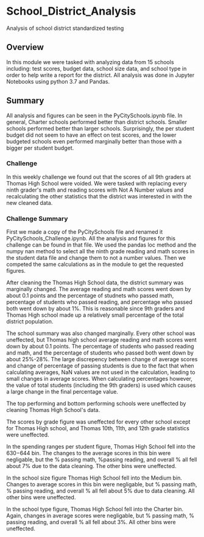 # School_District_Analysis
Analysis of school district standardized testing

## Overview
In this module we were tasked with analyzing data from 15 schools including: test scores, budget data, school size data, and school type in order to help write a report for the district. All analysis was done in Jupyter Notebooks using python 3.7 and Pandas.

## Summary
All analysis and figures can be seen in the PyCitySchools.ipynb file. In general, Charter schools performed better than district schools. Smaller schools performed better than larger schools. Surprisingly, the per student budget did not seem to have an effect on test scores, and the lower budgeted schools even performed marginally better than those with a bigger per student budget. 

### Challenge
In this weekly challenge we found out that the scores of all 9th graders at Thomas High School were voided. We were tasked with replacing every ninth grader's math and reading scores with Not A Number values and recalculating the other statistics that the district was interested in with the new cleaned data. 

### Challenge Summary
First we made a copy of the PyCitySchools file and renamed it PyCitySchools_Challenge.ipynb. All the analysis and figures for this challenge can be found in that file. We used the pandas loc method and the numpy nan method to select all the ninth grade reading and math scores in the student data file and change them to not a number values. Then we competed the same calculations as in the module to get the requested figures. 

After cleaning the Thomas High School data, the district summary was marginally changed. The average reading and math scores went down by about 0.1 points and the percentage of studnets who passed math, percentage of students who passed reading, and percentage who passed both went down by about 1%. This is reasonable since 9th graders and Thomas High school made up a relatively small percentage of the total district population. 

The school summary was also changed marginally. Every other school was uneffected, but Thomas high school average reading and math scores went down by about 0.1 points. The percentage of students who passed reading and math, and the percentage of students who passed both went down by about 25%-28%. The large discrepency between change of average scores and change of percentage of passing students is due to the fact that when calculating averages, NaN values are not used in the calculation, leading to small changes in average scores. When calculating percentages however, the value of total students (including the 9th graders) is used which causes a large change in the final percentage value. 

The top performing and bottom performing schools were uneffected by cleaning Thomas High School's data. 

The scores by grade figure was uneffected for every other school except for Thomas High school, and Thomas 10th, 11th, and 12th grade statistics were uneffected.

In the spending ranges per student figure, Thomas High School fell into the $630-$644 bin. The changes to the average scores in this bin were negligable, but the % passing math, %passing reading, and overall % all fell about 7% due to the data cleaning. The other bins were uneffected. 

In the school size figure Thomas High School fell into the Medium bin. Changes to average scores in this bin were negligable, but % passing math, % passing reading, and overall % all fell about 5% due to data cleaning. All other bins were uneffected.

In the school type figure, Thomas High School fell into the Charter bin. Again, changes in average scores were negligable, but % passing math, % passing reading, and overall % all fell about 3%. All other bins were uneffected.
